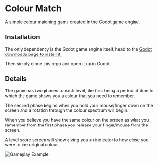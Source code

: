 # Colour Match

A simple colour matching game created in the Godot game engine.

## Installation

The only dependency is the Godot game engine itself, head to the [Godot downloads page to install it.](https://godotengine.org/download/)

Then simply clone this repo and open it up in Godot.

## Details

The game has two phases to each level, the first being a period
of time in which the game shows you a colour that you need to remember.

The second phase begins when you hold your mouse/finger down on
the screen and a rotation through the colour spectrum will begin.

When you believe you have the same colour on the screen as what you remember
from the first phase you release your finger/mouse from the screen.

A level score screen will show giving you an indicator to how close you were
to the original colour.


![Gameplay Example](https://github.com/JBonser/colour-match/tree/master/artwork/gameplay_example/colour_match.gif)